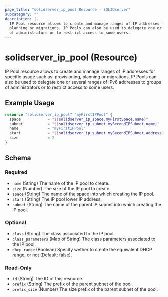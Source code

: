 ```yaml
---
page_title: "solidserver_ip_pool Resource - SOLIDserver"
subcategory: ""
description: |-
  IP Pool resource allows to create and manage ranges of IP addresses for specific usage such as: provisioning,
  planning or migrations. IP Pools can also be used to delegate one or several ranges of IPv6 addresses to groups
  of administrators or to restrict access to some users.
---
```


# solidserver_ip_pool (Resource)

IP Pool resource allows to create and manage ranges of IP addresses for specific usage such as: provisioning,
planning or migrations. IP Pools can also be used to delegate one or several ranges of IPv6 addresses to groups
of administrators or to restrict access to some users.

## Example Usage

```terraform
resource "solidserver_ip_pool" "myFirstIPPool" {
  space            = "${solidserver_ip_space.myFirstSpace.name}"
  subnet           = "${solidserver_ip_subnet.mySecondIPSubnet.name}"
  name             = "myFirstIPPool"
  start            = "${solidserver_ip_subnet.mySecondIPSubnet.address}"
  size             = 2
}
```
<!-- schema generated by tfplugindocs -->
## Schema

### Required

- `name` (String) The name of the IP pool to create.
- `size` (Number) The size of the IP pool to create.
- `space` (String) The name of the space into which creating the IP pool.
- `start` (String) The IP pool lower IP address.
- `subnet` (String) The name of the parent IP subnet into which creating the IP pool.

### Optional

- `class` (String) The class associated to the IP pool.
- `class_parameters` (Map of String) The class parameters associated to the IP pool.
- `dhcp_range` (Boolean) Specify wether to create the equivalent DHCP range, or not (Default: false).

### Read-Only

- `id` (String) The ID of this resource.
- `prefix` (String) The prefix of the parent subnet of the pool.
- `prefix_size` (Number) The size prefix of the parent subnet of the pool.

